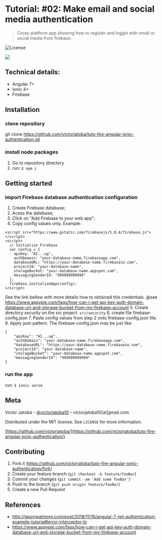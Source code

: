 
# Tutorial: #02: Make email and social media authentication
> Cross-platform app showing how to register and loggin with email or social media from firebase.

![License](http://img.shields.io/:license-mit-blue.svg?style=flat-square)


![](header.png)

## Technical details:
* Angular 7+
* Ionic 4+
* Firebase

## Installation

### clone repository

git clone https://github.com/victorjatoba/tuto-fire-angular-ionic-authentication.git

### install node packages

1. Go to repository directory
2. run: ```$ npm i```

## Getting started

### import Firebase database authentication configuration

1. Create Firebase database;
2. Acess the database;
3. Click on "Add Firebase to your web app";
4. Copy config values only. Example:

```
<script src="https://www.gstatic.com/firebasejs/5.8.4/firebase.js"></script>
<script>
  // Initialize Firebase
  var config = {
    apiKey: "AI...ug",
    authDomain: "your-database-name.firebaseapp.com",
    databaseURL: "https://your-database-name.firebaseio.com",
    projectId: "your-database-name",
    storageBucket: "your-database-name.appspot.com",
    messagingSenderId: "999999999999"
  };
  firebase.initializeApp(config);
</script>
```

See the link bellow with more details how to obtained this credentials.
@see https://www.appypie.com/faqs/how-can-i-get-api-key-auth-domain-database-url-and-storage-bucket-from-my-firebase-account
5. Create directory *security* on the *src* project. ```src/security```
6. create file firebase-config.json
7. Paste config values from step 2 onto firebase-config.json file.
8. Apply json pattern. The firebase-config.json may be just like:

```
{
    "apiKey": "AI...ug",
    "authDomain": "your-database-name.firebaseapp.com",
    "databaseURL": "https://your-database-name.firebaseio.com",
    "projectId": "your-database-name",
    "storageBucket": "your-database-name.appspot.com",
    "messagingSenderId": "999999999999"
}
```

### run the app

run: ```$ ionic serve```

## Meta

Victor Jatobá – [@victorjatoba10](https://twitter.com/victorjatoba10) – victorjatoba10[at]gmail.com

Distributed under the MIT license. See ``LICENSE`` for more information.

[https://github.com/victorjatoba/](https://github.com/victorjatoba/tuto-fire-angular-ionic-authentication/)

## Contributing

1. Fork it (<https://github.com/victorjatoba/tuto-fire-angular-ionic-authentication/fork>)
2. Create your feature branch (`git checkout -b feature/fooBar`)
3. Commit your changes (`git commit -am 'Add some fooBar'`)
4. Push to the branch (`git push origin feature/fooBar`)
5. Create a new Pull Request

## References

- http://jasonwatmore.com/post/2018/11/16/angular-7-jwt-authentication-example-tutorial#error-interceptor-ts
- https://www.appypie.com/faqs/how-can-i-get-api-key-auth-domain-database-url-and-storage-bucket-from-my-firebase-account